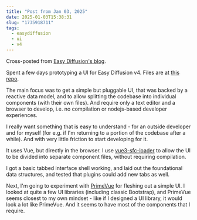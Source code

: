 ```yaml
---
title: "Post from Jan 03, 2025"
date: 2025-01-03T15:38:31
slug: "1735918711"
tags:
  - easydiffusion
  - ui
  - v4
---
```


Cross-posted from [Easy Diffusion's blog](https://easydiffusion.github.io/blog/1735918711).

Spent a few days prototyping a UI for Easy Diffusion v4. Files are at [this repo](https://github.com/easydiffusion/files/blob/main/ED4-ui-design/prototype).

The main focus was to get a simple but pluggable UI, that was backed by a reactive data model, and to allow splitting the codebase into individual components (with their own files). And require only a text editor and a browser to develop, i.e. no compilation or nodejs-based developer experiences.

I really want something that is easy to understand - for an outside developer and for myself (for e.g. if I'm returning to a portion of the codebase after a while). And with very little friction to start developing for it.

It uses Vue, but directly in the browser. I use [vue3-sfc-loader](https://github.com/FranckFreiburger/vue3-sfc-loader) to allow the UI to be divided into separate component files, without requiring compilation.

I got a basic tabbed interface shell working, and laid out the foundational data structures, and tested that plugins could add new tabs as well.

Next, I'm going to experiment with [PrimeVue](https://primevue.org/) for fleshing out a simple UI. I looked at quite a few UI libraries (including classic Bootstrap), and PrimeVue seems closest to my own mindset - like if I designed a UI library, it would look a lot like PrimeVue. And it seems to have most of the components that I require.